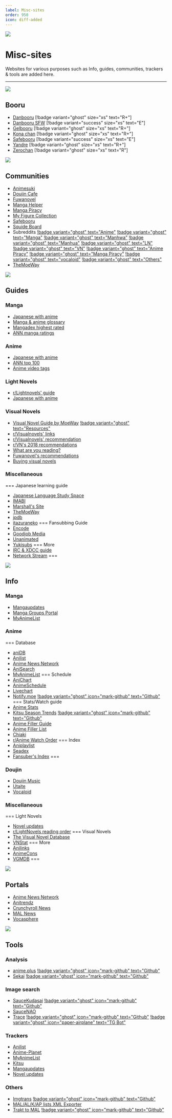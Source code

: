 ```yaml
---
label: Misc-sites
order: 950
icon: diff-added
---
```


![](/static/thumb/ms.png)

# Misc-sites
Websites for various purposes such as Info, guides, communities, trackers & tools are added here.
___

![](/static/banner/booru.png)

## Booru
- [Danbooru](https://danbooru.donmai.us/) [!badge variant="ghost" size="xs" text="R+"]
- [Danbooru SFW](https://safebooru.donmai.us/) [!badge variant="success" size="xs" text="E"]
- [Gelbooru](https://gelbooru.com/) [!badge variant="ghost" size="xs" text="R+"]
- [Kona chan](https://konachan.com/) [!badge variant="ghost" size="xs" text="R+"]
- [Safebooru](https://safebooru.org/) [!badge variant="success" size="xs" text="E"]
- [Yandre](https://yande.re/post) [!badge variant="ghost" size="xs" text="R+"]
- [Zerochan](https://www.zerochan.net/) [!badge variant="ghost" size="xs" text="R"]

![](/static/banner/comms.png)
## Communities
- [Animesuki](https://forums.animesuki.com/)
- [Doujin Cafe](https://discord.gg/doujincafe)
- [Fuwanovel](https://forums.fuwanovel.net/forum/85-recommendations/)
- [Manga Helper](https://mangahelpers.com/)
- [Manga Piracy](https://discord.com/invite/ZgMtAyxFSU)
- [My Figure Collection](https://myfigurecollection.net/)
- [Safebooru](https://safebooru.org/)
- [Squide Board](https://www.squid-board.org/)
- Subreddits [!badge variant="ghost" text="Anime"](https://www.reddit.com/r/anime) [!badge variant="ghost" text="Manga"](https://www.reddit.com/r/manga) [!badge variant="ghost" text="Manhwa"](https://www.reddit.com/r/manhwa) [!badge variant="ghost" text="Manhua"](https://www.reddit.com/r/manhua) [!badge variant="ghost" text="LN"](https://www.reddit.com/r/LightNovels/) [!badge variant="ghost" text="VN"](https://www.reddit.com/r/visualnovels/) [!badge variant="ghost" text="Anime Piracy"](https://www.reddit.com/r/animepiracy) [!badge variant="ghost" text="Manga Piracy"](https://www.reddit.com/r/mangapiracy/) [!badge variant="ghost" text="vocaloid"](https://www.reddit.com/r/vocaloid/) [!badge variant="ghost" text="Others"](https://www.reddit.com/r/anime/wiki/related_subreddits/)
- [TheMoeWay](https://discord.com/invite/nhqjydaR8j)

![](/static/banner/guides.png)
## Guides

### Manga
- [Japanese with anime](https://www.japanesewithanime.com/2016/10/manga.html)
- [Manga & anime glossary](https://www.japanesewithanime.com/2017/01/anime-words-japanese-meanings.html)
- [Mangadex highest rated](https://mangadex.org/titles?page=1&originLang=ja&translatedLang=en&order=rating.desc)
- [ANN manga ratings](https://www.animenewsnetwork.com/encyclopedia/ratings-manga.php)

### Anime
- [Japanese with anime](https://www.japanesewithanime.com/2016/08/anime.html)
- [ANN top 100](https://www.animenewsnetwork.com/encyclopedia/ratings-anime.php?top50=popular&n=100)
- [Anime video tags](https://thewiki.moe/guides/quality/)

### Light Novels
- [r/Lightnovels' guide](https://www.reddit.com/r/LightNovels/wiki/faq/)
- [Japanese with anime](https://www.japanesewithanime.com/2016/10/light-novel.html)

### Visual Novels
- [Visual Novel Guide by MoeWay](https://learnjapanese.moe/vn/) [!badge variant="ghost" text="Resources"](https://learnjapanese.moe/resources/#visual-novels-and-games)
- [r/Visualnovels' links](https://www.reddit.com/r/visualnovels/wiki/links/)
- [r/Visualnovels' recommendation](https://sites.google.com/view/rvisualnovels-recs/home)
- [r/VN's 2018 recommendations](https://vnrecs.github.io/)
- [What are you reading?](https://some-guy.org/vnswayrarchive/recommendations)
- [Fuwanovel's recommendations](https://forums.fuwanovel.net/forum/85-recommendations/)
- [Buying visual novels](https://reddit.com/r/visualnovels/wiki/buy)

### Miscellaneous
=== Japanese learning guide
- [Japanese Language Study Space](https://discord.gg/jlss)
- [IMABI](https://imabi.net/)
- [Marshall's Site](https://marshallyin.com/)
- [TheMoeWay](https://learnjapanese.moe/)
- [jpdb](https://www.jpdb.io/)
- [itazuraneko](https://itazuraneko.neocities.org/)
=== Fansubbing Guide
- [Encode](https://guide.encode.moe/)
- [Goodjob Media](https://www.goodjobmedia.com/fansubbing/)
- [Unanimated](https://unanimated.github.io/guides.htm)
- [Yukisubs](https://yukisubs.wordpress.com/guides/)
=== More
- [IRC & XDCC guide](/IRC.md)
- [Network Stream](/ns.md)
===

![](/static/banner/info.png)
## Info

### Manga
- [Mangaupdates](https://www.mangaupdates.com/)
- [Manga Groups Portal](https://discord.gg/9KGMzP2)
- [MyAnimeList](https://myanimelist.net/)

### Anime
=== Database
- [aniDB](https://anidb.net/)
- [Anilist](https://anilist.co/)
- [Anime News Network](https://www.animenewsnetwork.com/)
- [AniSearch](https://www.anisearch.com/)
- [MyAnimeList](https://myanimelist.net/)
=== Schedule
- [AniChart](https://anichart.net/)
- [AnimeSchedule](https://animeschedule.net/)
- [Livechart](https://www.livechart.me/)
- [Notify.moe](https://notify.moe/) [!badge variant="ghost" icon="mark-github" text="Github"](https://github.com/animenotifier/notify.moe)
=== Stats/Watch guide
- [Anime Stats](https://anime-stats.net/)
- [Kitsu Season Trends](https://season.moe/) [!badge variant="ghost" icon="mark-github" text="Github"](https://github.com/wopian/kitsu-season-trends)
- [Anime Filler Guide](https://www.animefillerguide.com/)
- [Anime Filler List](https://www.animefillerlist.com/)
- [Chiaki](https://chiaki.site/)
- [r/Anime Watch Order](https://www.reddit.com/r/anime/wiki/watch_order/)
=== Index
- [Aniplaylist](https://aniplaylist.com/)
- [Seadex](https://releases.moe/)
- [Fansuber's Index](https://index.fansubcar.tel/)
===

### Doujin
- [Doujin Music](https://www.dojin-music.info/)
- [Utaite](https://utaitedb.net/)
- [Vocaloid](https://vocadb.net/)

### Miscellaneous 
=== Light Novels
- [Novel updates](https://www.novelupdates.com/)
- [r/LightNovels reading order](https://www.reddit.com/r/LightNovels/wiki/reading_order)
=== Visual Novels
- [The Visual Novel Database](https://vndb.org/)
- [VNStat](https://vnstat.net/)
=== More
- [Anilinks](https://anilinks.neocities.org/)
- [AnimeCons](https://animecons.com/)
- [VGMDB](https://vgmdb.net/)
===

![](/static/banner/portals.png)
## Portals
- [Anime News Network](https://www.animenewsnetwork.com/)
- [Anitrendz](https://anitrendz.com/)
- [Crunchyroll News](https://www.crunchyroll.com/news)
- [MAL News](https://myanimelist.net/news)
- [Vocasphere](https://vocasphere.net/)


![](/static/banner/tools.png)
## Tools

### Analysis
- [anime.plus](https://anime.plus/) [!badge variant="ghost" icon="mark-github" text="Github"](https://github.com/anime-plus/graph)
- [Sekai](https://sekai.rl404.com/) [!badge variant="ghost" icon="mark-github" text="Github"](https://github.com/rl404/sekai)

### Image search
- [SauceKudasai](https://saucekudasai.com/) [!badge variant="ghost" icon="mark-github" text="Github"](https://github.com/ayushgptaa/SauceKudasai)
- [SauceNAO](https://saucenao.com/)
- [Trace](https://trace.moe/) [!badge variant="ghost" icon="mark-github" text="Github"](https://github.com/soruly/trace.moe) [!badge variant="ghost" icon="paper-airplane" text="TG Bot"](https://github.com/soruly/trace.moe-telegram-bot)

### Trackers
- [Anilist](https://anilist.co/)
- [Anime-Planet](https://www.anime-planet.com/)
- [MyAnimeList](https://myanimelist.net/)
- [Kitsu](https://kitsu.io/)
- [Mangaupdates](https://www.mangaupdates.com/)
- [Novel updates](https://www.novelupdates.com/)

### Others
- [Imgtrans](https://touhou.ai/imgtrans/) [!badge variant="ghost" icon="mark-github" text="Github"](https://github.com/zyddnys/manga-image-translator)
- [MAL/AL/K/AP lists XML Exporter](https://malscraper.azurewebsites.net/)
- [Trakt to MAL](https://anitrakt.huere.net/) [!badge variant="ghost" icon="mark-github" text="Github"](https://github.com/ryuuganime/aniTrakt-IndexParser)


